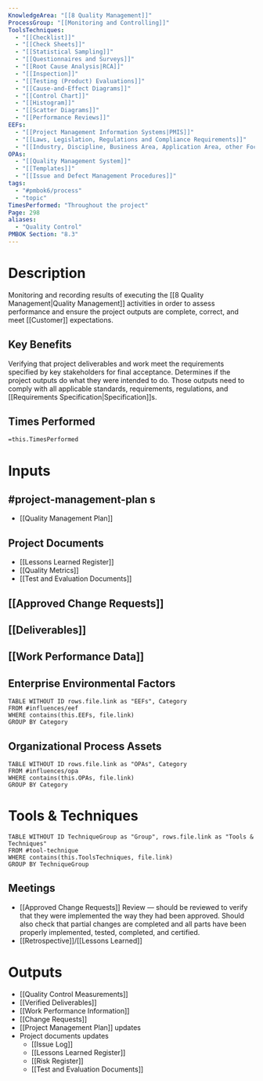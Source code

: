 ```yaml
---
KnowledgeArea: "[[8 Quality Management]]"
ProcessGroup: "[[Monitoring and Controlling]]"
ToolsTechniques:
  - "[[Checklist]]"
  - "[[Check Sheets]]"
  - "[[Statistical Sampling]]"
  - "[[Questionnaires and Surveys]]"
  - "[[Root Cause Analysis|RCA]]"
  - "[[Inspection]]"
  - "[[Testing (Product) Evaluations]]"
  - "[[Cause-and-Effect Diagrams]]"
  - "[[Control Chart]]"
  - "[[Histogram]]"
  - "[[Scatter Diagrams]]"
  - "[[Performance Reviews]]"
EEFs:
  - "[[Project Management Information Systems|PMIS]]"
  - "[[Laws, Legislation, Regulations and Compliance Requirements]]"
  - "[[Industry, Discipline, Business Area, Application Area, other Focus Area of the Project]]"
OPAs:
  - "[[Quality Management System]]"
  - "[[Templates]]"
  - "[[Issue and Defect Management Procedures]]"
tags:
  - "#pmbok6/process"
  - "topic"
TimesPerformed: "Throughout the project"
Page: 298
aliases:
  - "Quality Control"
PMBOK Section: "8.3"
---
```

# Description
Monitoring and recording results of executing the [[8 Quality Management|Quality Management]] activities in order to assess performance and ensure the project outputs are complete, correct, and meet [[Customer]] expectations.
## Key Benefits
Verifying that project deliverables and work meet the requirements specified by key stakeholders for final acceptance. Determines if the project outputs do what they were intended to do. Those outputs need to comply with all applicable standards, requirements, regulations, and [[Requirements Specification|Specification]]s.
## Times Performed
`=this.TimesPerformed`
# Inputs
## #project-management-plan s
- [[Quality Management Plan]]
## Project Documents
- [[Lessons Learned Register]]
- [[Quality Metrics]]
- [[Test and Evaluation Documents]]
## [[Approved Change Requests]]
## [[Deliverables]]
## [[Work Performance Data]]
## Enterprise Environmental Factors
```dataview
TABLE WITHOUT ID rows.file.link as "EEFs", Category
FROM #influences/eef
WHERE contains(this.EEFs, file.link)
GROUP BY Category
```
## Organizational Process Assets
```dataview
TABLE WITHOUT ID rows.file.link as "OPAs", Category
FROM #influences/opa
WHERE contains(this.OPAs, file.link)
GROUP BY Category
```
# Tools & Techniques
```dataview
TABLE WITHOUT ID TechniqueGroup as "Group", rows.file.link as "Tools & Techniques"
FROM #tool-technique
WHERE contains(this.ToolsTechniques, file.link)
GROUP BY TechniqueGroup
```
## Meetings
- [[Approved Change Requests]] Review — should be reviewed to verify that they were implemented the way they had been approved. Should also check that partial changes are completed and all parts have been properly implemented, tested, completed, and certified.
- [[Retrospective]]/[[Lessons Learned]]
# Outputs
- [[Quality Control Measurements]]
- [[Verified Deliverables]]
- [[Work Performance Information]]
- [[Change Requests]]
- [[Project Management Plan]] updates
- Project documents updates
	- [[Issue Log]]
	- [[Lessons Learned Register]]
	- [[Risk Register]]
	- [[Test and Evaluation Documents]]